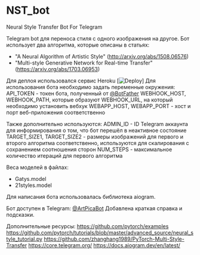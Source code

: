 # NST_bot
Neural Style Transfer Bot For Telegram

Telegram bot для переноса стиля с одного изображения на другое.
Бот использует два алгоритма, которые описаны в статьях:
- "A Neural Algorithm of Artistic Style" (http://arxiv.org/abs/1508.06576)
- "Multi-style Generative Network for Real-time Transfer" (https://arxiv.org/abs/1703.06953)

Для деплоя использовался сервис Heroku [![Deploy](https://www.herokucdn.com/deploy/button.svg)]
Для использования бота необходимо задать переменные окружения:
API_TOKEN - токен бота, полученный от [@BotFather](https://t.me/BotFather)
WEBHOOK_HOST, WEBHOOK_PATH, которые образуют WEBHOOK_URL, на который необходимо установить вебхук
WEBAPP_HOST, WEBAPP_PORT - хост и порт веб-приложения соответственно

Также дополнительно используются:
ADMIN_ID - ID Telegram аккаунта для информирования о том, что бот перешёл в неактивное состояние
TARGET_SIZE1, TARGET_SIZE2 - размеры изображений для первого и второго алгоритма соответственно, используются для скалирования с сохранением соотношения сторон
NUM_STEPS - максимальное количество итераций для первого алгоритма

Веса моделей в файлах:
- Gatys.model
- 21styles.model

Для написания бота использовалась библиотека aiogram.

Бот доступен в Telegram: [@ArtPicaBot](https://t.me/ArtPicaBot)
Добавлена краткая справка и подсказки.


Дополнительные ресурсы:
https://github.com/pytorch/examples
https://github.com/pytorch/tutorials/blob/master/advanced_source/neural_style_tutorial.py
https://github.com/zhanghang1989/PyTorch-Multi-Style-Transfer
https://core.telegram.org/
https://docs.aiogram.dev/en/latest/